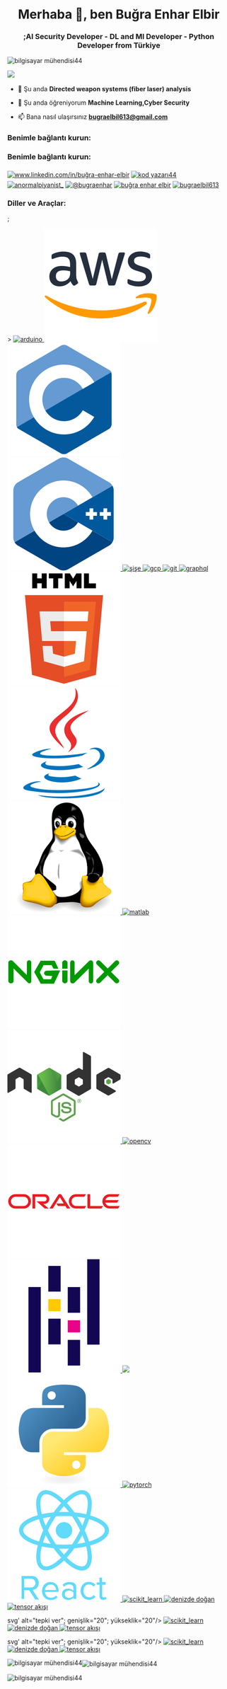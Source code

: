 
<h1 align="center">Merhaba 👋, ben Buğra Enhar Elbir</h1>
<h3 align="center"> ;AI Security Developer - DL and Ml Developer - Python Developer from Türkiye</h3>

<p align="left"> <img src="https://komarev.com/ghpvc/?username=computerengineer44&label=Profile%20views&color=0e75b6&style=flat" alt="bilgisayar mühendisi44"; /> </p>

<p align="left"> <a href="https://github.com/ryo-ma/github-profile-trophy"><img src="https://github-profile-trophy.vercel.app/?kullanıcı adı =bilgisayar mühendisi44quot; alt="bilgisayar mühendisi44"; /></a> </p>

- 🔭 Şu anda **Directed weapon systems (fiber laser) analysis**

- 🌱 Şu anda öğreniyorum **Machine Learning,Cyber Security**

- 📫 Bana nasıl ulaşırsınız **bugraelbil613@gmail.com**

<h3 align="left" ;>Benimle bağlantı kurun:</h3>
<h3 align="left">Benimle bağlantı kurun:</h3>
<p align="left">
<a href="https://linkedin.com/in/www.linkedin.com/in/buğra-enhar-elbir" target="_blank"><img align="middle" src="https://raw.githubusercontent.com/rahuldkjain/github-profile-readme-generator/master/src/images/icons/Social/linked-in-alt.svg" alt="www.linkedin.com/in/buğra-enhar-elbir" style="height: 20px; width: 20px;" /></a>
<a href="https://kaggle.com/codewriter44" target="_blank"><img align="middle" src="https://raw.githubusercontent.com/rahuldkjain/github-profile-readme-generator/master/src/images/icons/Social/kaggle.svg" alt="kod yazarı44" style="height: 20px; width: 20px;" /></a>
<a href="https://instagram.com/anormalpi̇yani̇st_" target="_blank"><img align="middle" src="https://raw.githubusercontent.com/rahuldkjain/github-profile-readme-generator/master/src/images/icons/Social/instagram.svg" alt="anormalpi̇yani̇st_" style="height: 20px; width: 20px;" /></a>
<a href="https://medium.com/@bugraenhar" target="_blank"><img align="middle" src="https://raw.githubusercontent.com/rahuldkjain/github-profile-readme-generator/master/src/images/icons/Social/medium.svg" alt="@bugraenhar" style="height: 20px; width: 20px;" /></a>
<a href="https://www.youtube.com/c/buğra enhar elbi̇r" target="_blank"><img align="middle" src="https://raw.githubusercontent.com/rahuldkjain/github-profile-readme-generator/master/src/images/icons/Social/youtube.svg" alt="buğra enhar elbi̇r" style="height: 20px; width: 20px;" /></a>
<a href="https://www.hackerrank.com/bugraelbil613" target="_blank"><img align="middle" src="https://raw.githubusercontent.com/rahuldkjain/github-profile-readme-generator/master/src/images/icons/Social/hackerrank.svg" alt="bugraelbil613" style="height: 20px; width: 20px;" /></a>
</p>

<h3 align="left">Diller ve Araçlar:</h3> ;
<p align="sol">> <a href="https://www.arduino.cc/" hedef="_blank" rel="noreferrer"> <img src="https://cdn.worldvectorlogo.com/logos/arduino-1.svg" alt="arduino"; genişlik="20"; yükseklik="20"/> </a> <a href="https://aws.amazon.com" hedef="_blank" rel="noreferrer"> <img src="https://raw.githubusercontent.com/devicons/devicon/master/icons/amazonwebservices/amazonwebservices-original-wordmark.svg" alt="ayyy"; genişlik="20"; yükseklik="20"/> </a> <a href="https://www.cprogramming.com/" hedef="_blank" rel="noreferrer"> <img src="https://raw.githubusercontent.com/devicons/devicon/master/icons/c/c-original.svg"; alt="c"; genişlik="20"; yükseklik="20"/> </a> <a href="https://www.w3schools.com/cpp/" hedef="_blank" rel="noreferrer"> <img src="https://raw.githubusercontent.com/devicons/devicon/master/icons/cplusplus/cplusplus-original.svg"; alt="cplusplus"; genişlik="20"; yükseklik="20"/> </a> <a href="https://flask.palletsprojects.com/" hedef="_blank" rel="noreferrer"> <img src="https://www.vectorlogo.zone/logos/pocoo_flask/pocoo_flask-icon.svg" alt="şişe"; genişlik="20"; yükseklik="20"/> </a> <a href="https://cloud.google.com" hedef="_blank" rel="noreferrer"> <img src="https://www.vectorlogo.zone/logos/google_cloud/google_cloud-icon.svg" alt="gcp"; genişlik="20"; yükseklik="20"/> </a> <a href="https://git-scm.com/" hedef="_blank" rel="noreferrer"> <img src="https://www.vectorlogo.zone/logos/git-scm/git-scm-icon.svg"; alt="git"; genişlik="20"; yükseklik="20"/> </a> <a href="https://graphql.org" hedef="_blank" rel="noreferrer"> <img src="https://www.vectorlogo.zone/logos/graphql/graphql-icon.svg"; alt="graphql"; genişlik="20"; yükseklik="20"/> </a> <a href="https://www.w3.org/html/" hedef="_blank" rel="noreferrer"> <img src="https://raw.githubusercontent.com/devicons/devicon/master/icons/html5/html5-original-wordmark.svg"; alt="html5" genişlik="20"; yükseklik="20"/> </a> <a href="https://www.java.com" hedef="_blank" rel="noreferrer"> <img src="https://raw.githubusercontent.com/devicons/devicon/master/icons/java/java-original.svg"; alt="java"; genişlik="20"; yükseklik="20"/> </a> <a href="https://www.linux.org/" hedef="_blank" rel="noreferrer"> <img src="https://raw.githubusercontent.com/devicons/devicon/master/icons/linux/linux-original.svg"; alt="linux"; genişlik="20"; yükseklik="20"/> </a> <a href="https://www.mathworks.com/" hedef="_blank" rel="noreferrer"> <img src="https://upload.wikimedia.org/wikipedia/commons/2/21/Matlab_Logo.png" alt="matlab"; genişlik="20"; yükseklik="20"/> </a> <a href="https://www.nginx.com" hedef="_blank" rel="noreferrer"> <img src="https://raw.githubusercontent.com/devicons/devicon/master/icons/nginx/nginx-original.svg"; alt="nginx"; genişlik="20"; yükseklik="20"/> </a> <a href="https://nodejs.org" hedef="_blank" rel="noreferrer"> <img src="https://raw.githubusercontent.com/devicons/devicon/master/icons/nodejs/nodejs-original-wordmark.svg"; alt="düğümler"; genişlik="20"; yükseklik="20"/> </a> <a href="https://opencv.org/" hedef="_blank" rel="noreferrer"> <img src="https://www.vectorlogo.zone/logos/opencv/opencv-icon.svg"; alt="opencv"; genişlik="20"; yükseklik="20"/> </a> <a href="https://www.oracle.com/" hedef="_blank" rel="noreferrer"> <img src="https://raw.githubusercontent.com/devicons/devicon/master/icons/oracle/oracle-original.svg"; alt="oracle"; genişlik="40"; yükseklik="40"/> </a> <a href="https://pandas.pydata.org/" hedef="_blank" rel="noreferrer"> <img src="https://raw.githubusercontent.com/devicons/devicon/2ae2a900d2f041da66e950e4d48052658d850630/icons/pandas/pandas-original.svg" alt="pandalar"; genişlik="20"; yükseklik="20"/> </a> <a href="https://www.postgresql.org" hedef="_blank" rel="noreferrer"> <img src="https://raw.githubusercontent.com/devicons/devicon/master/icons/postgresql/postgresql-original-wordmark.svg' alt="postgresql"; genişlik="20"; yükseklik="20"/> </a> <a href="https://www.python.org" hedef="_blank" rel="noreferrer"> <img src="https://raw.githubusercontent.com/devicons/devicon/master/icons/python/python-original.svg"; alt="python"; genişlik="20"; yükseklik="20"/> </a> <a href="https://pytorch.org/" hedef="_blank" rel="noreferrer"> <img src="https://www.vectorlogo.zone/logos/pytorch/pytorch-icon.svg"; alt="pytorch"; genişlik="20"; yükseklik="20"/> </a> <a href="https://reactjs.org/" hedef="_blank" rel="noreferrer"> <img src="https://raw.githubusercontent.com/devicons/devicon/master/icons/react/react-original-wordmark.svg"; alt="tepki ver"; genişlik="20"; yükseklik="20"/> </a> <a href="https://scikit-learn.org/" hedef="_blank" rel="noreferrer"> <img src="https://upload.wikimedia.org/wikipedia/commons/0/05/Scikit_learn_logo_small.svg" alt="scikit_learn" genişlik="20"; yükseklik="20"/> </a> <a href="https://seaborn.pydata.org/" hedef="_blank" rel="noreferrer"> <img src="https://seaborn.pydata.org/_images/logo-mark-lightbg.svg" alt="denizde doğan"; genişlik="20"; yükseklik="20"/> </a> <a href="https://www.tensorflow.org" hedef="_blank" rel="noreferrer"> <img src="https://www.vectorlogo.zone/logos/tensorflow/tensorflow-icon.svg" alt="tensor akışı"; genişlik="20"; yükseklik="20"/> </a> </p>svg' alt="tepki ver"; genişlik="20"; yükseklik="20"/> </a> <a href="https://scikit-learn.org/" hedef="_blank" rel="noreferrer"> <img src="https://upload.wikimedia.org/wikipedia/commons/0/05/Scikit_learn_logo_small.svg" alt="scikit_learn" genişlik="20"; yükseklik="20"/> </a> <a href="https://seaborn.pydata.org/" hedef="_blank" rel="noreferrer"> <img src="https://seaborn.pydata.org/_images/logo-mark-lightbg.svg" alt="denizde doğan"; genişlik="20"; yükseklik="20"/> </a> <a href="https://www.tensorflow.org" hedef="_blank" rel="noreferrer"> <img src="https://www.vectorlogo.zone/logos/tensorflow/tensorflow-icon.svg" alt="tensor akışı"; genişlik="20"; yükseklik="20"/> </a> </p>svg' alt="tepki ver"; genişlik="20"; yükseklik="20"/> </a> <a href="https://scikit-learn.org/" hedef="_blank" rel="noreferrer"> <img src="https://upload.wikimedia.org/wikipedia/commons/0/05/Scikit_learn_logo_small.svg" alt="scikit_learn" genişlik="20"; yükseklik="20"/> </a> <a href="https://seaborn.pydata.org/" hedef="_blank" rel="noreferrer"> <img src="https://seaborn.pydata.org/_images/logo-mark-lightbg.svg" alt="denizde doğan"; genişlik="20"; yükseklik="20"/> </a> <a href="https://www.tensorflow.org" hedef="_blank" rel="noreferrer"> <img src="https://www.vectorlogo.zone/logos/tensorflow/tensorflow-icon.svg" alt="tensor akışı"; genişlik="20"; yükseklik="20"/> </a> </p>

<p><img align="left"; src="https://github-readme-stats.vercel.app/api/top-langs?username=computerengineer44&show_icons=true&locale=en&layout=compact" alt="bilgisayar mühendisi44"; /></p>

<p> <img align="center" src="https://github-readme-stats.vercel.app/api?username=computerengineer44&show_icons=true&locale=tr"; alt="bilgisayar mühendisi44"; /></p>

<p><img align="center" src="https://github-readme-streak-stats.herokuapp.com/?user=computerengineer44&" alt="bilgisayar mühendisi44"; /></p>
